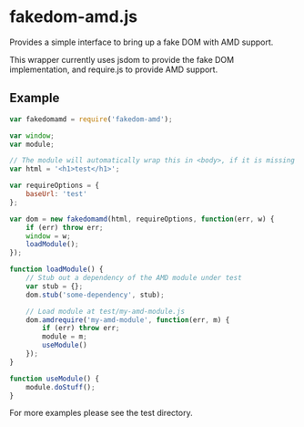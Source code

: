 fakedom-amd.js
======

Provides a simple interface to bring up a fake DOM with AMD support.

This wrapper currently uses jsdom to provide the fake DOM implementation, and require.js to provide AMD support.

## Example
```js
var fakedomamd = require('fakedom-amd');

var window;
var module;

// The module will automatically wrap this in <body>, if it is missing
var html = '<h1>test</h1>';

var requireOptions = {
    baseUrl: 'test'
};

var dom = new fakedomamd(html, requireOptions, function(err, w) {
    if (err) throw err;
    window = w;
    loadModule();
});

function loadModule() {
    // Stub out a dependency of the AMD module under test
    var stub = {};
    dom.stub('some-dependency', stub);

    // Load module at test/my-amd-module.js
    dom.amdrequire('my-amd-module', function(err, m) {
        if (err) throw err;
        module = m;
        useModule()
    });
}

function useModule() {
    module.doStuff();
}
```

For more examples please see the test directory.
